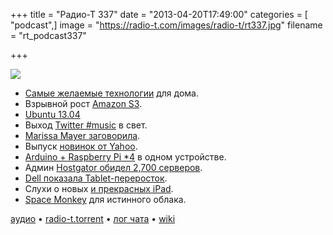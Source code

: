 +++
title = "Радио-Т 337"
date = "2013-04-20T17:49:00"
categories = [ "podcast",]
image = "https://radio-t.com/images/radio-t/rt337.jpg"
filename = "rt_podcast337"

+++

![](https://radio-t.com/images/radio-t/rt337.jpg)

* [Самые желаемые технологии](http://www.mpa-2007.org/top-5-items-most-wanted-in-computer-technology-at-home/) для дома.
* Взрывной рост [Amazon S3](http://gigaom.com/2013/04/18/amazon-s3-goes-exponential-now-stores-2-trillion-objects/).
* [Ubuntu 13.04](http://www.omgubuntu.co.uk/2013/04/new-ubuntu-13-04-features)
* Выход [Twitter #music](http://arstechnica.com/apple/2013/04/hands-on-twitter-music-is-all-about-discovery-not-listening/) в свет.
* [Marissa Mayer заговорила](http://tech.fortune.cnn.com/2013/04/19/marissa-mayer-telecommuting/).
* Выпуск [новинок от Yahoo](http://www.theverge.com/2013/4/18/4236734/in-phase-two-of-rebuilding-effort-yahoo-releases-new-apps-for-weather).
* [Arduino + Raspberry Pi *4](http://arstechnica.com/information-technology/2013/04/power-of-arduino-and-raspberry-pi-combined-in-99-androidlinux-pc/) в одном устройстве.
* Админ [Hostgator обидел 2,700 серверов](http://arstechnica.com/security/2013/04/former-employee-arrested-charged-with-rooting-2700-hostgator-servers/).
* [Dell показала Tablet-переросток](http://smallbiztrends.com/2013/04/dell-xps-18-desktop-tablet.html).
* Слухи о новых [и прекрасных iPad](http://www.macrumors.com/2013/04/18/ipad-5-estimated-to-be-15-thinner-25-lighter-than-current-ipad/).
* [Space Monkey](http://www.kickstarter.com/projects/clintgc/space-monkey-taking-the-cloud-out-of-the-datacente) для истинного облака.

[аудио](http://cdn.radio-t.com/rt_podcast337.mp3) • [radio-t.torrent](http://www.radio-t.com/torrents/rt_podcast337.mp3.torrent) • [лог чата](http://chat.radio-t.com/logs/radio-t-337.html) • [wiki](http://wiki.radio-t.com/%D0%92%D1%8B%D0%BF%D1%83%D1%81%D0%BA_337)<audio src="http://cdn.radio-t.com/rt_podcast337.mp3" preload="none"></audio>